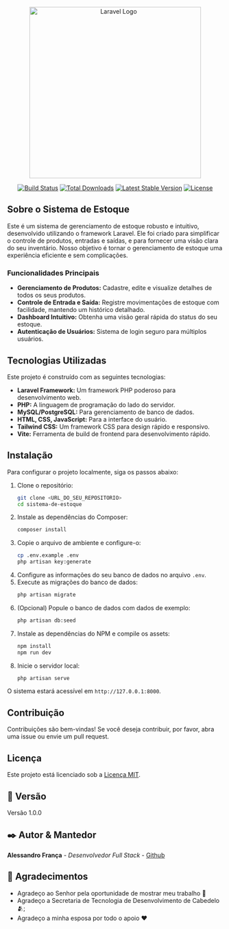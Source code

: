 <p align="center"><a href="https://laravel.com" target="_blank"><img src="https://raw.githubusercontent.com/laravel/art/master/logo-lockup/5%20SVG/2%20CMYK/1%20Full%20Color/laravel-logolockup-cmyk-red.svg" width="400" alt="Laravel Logo"></a></p>

<p align="center">
<a href="https://github.com/laravel/framework/actions"><img src="https://github.com/laravel/framework/workflows/tests/badge.svg" alt="Build Status"></a>
<a href="https://packagist.org/packages/laravel/framework"><img src="https://img.shields.io/packagist/dt/laravel/framework" alt="Total Downloads"></a>
<a href="https://packagist.org/packages/laravel/framework"><img src="https://img.shields.io/packagist/v/laravel/framework" alt="Latest Stable Version"></a>
<a href="https://packagist.org/packages/laravel/framework"><img src="https://img.shields.io/packagist/l/laravel/framework" alt="License"></a>
</p>

## Sobre o Sistema de Estoque

Este é um sistema de gerenciamento de estoque robusto e intuitivo, desenvolvido utilizando o framework Laravel. Ele foi criado para simplificar o controle de produtos, entradas e saídas, e para fornecer uma visão clara do seu inventário. Nosso objetivo é tornar o gerenciamento de estoque uma experiência eficiente e sem complicações.

### Funcionalidades Principais

- **Gerenciamento de Produtos:** Cadastre, edite e visualize detalhes de todos os seus produtos.
- **Controle de Entrada e Saída:** Registre movimentações de estoque com facilidade, mantendo um histórico detalhado.
- **Dashboard Intuitivo:** Obtenha uma visão geral rápida do status do seu estoque.
- **Autenticação de Usuários:** Sistema de login seguro para múltiplos usuários.

## Tecnologias Utilizadas

Este projeto é construído com as seguintes tecnologias:

- **Laravel Framework:** Um framework PHP poderoso para desenvolvimento web.
- **PHP:** A linguagem de programação do lado do servidor.
- **MySQL/PostgreSQL:** Para gerenciamento de banco de dados.
- **HTML, CSS, JavaScript:** Para a interface do usuário.
- **Tailwind CSS:** Um framework CSS para design rápido e responsivo.
- **Vite:** Ferramenta de build de frontend para desenvolvimento rápido.

## Instalação

Para configurar o projeto localmente, siga os passos abaixo:

1. Clone o repositório:
   ```bash
   git clone <URL_DO_SEU_REPOSITORIO>
   cd sistema-de-estoque
   ```
2. Instale as dependências do Composer:
   ```bash
   composer install
   ```
3. Copie o arquivo de ambiente e configure-o:
   ```bash
   cp .env.example .env
   php artisan key:generate
   ```
4. Configure as informações do seu banco de dados no arquivo `.env`.
5. Execute as migrações do banco de dados:
   ```bash
   php artisan migrate
   ```
6. (Opcional) Popule o banco de dados com dados de exemplo:
   ```bash
   php artisan db:seed
   ```
7. Instale as dependências do NPM e compile os assets:
   ```bash
   npm install
   npm run dev
   ```
8. Inicie o servidor local:
   ```bash
   php artisan serve
   ```

O sistema estará acessível em `http://127.0.0.1:8000`.

## Contribuição

Contribuições são bem-vindas! Se você deseja contribuir, por favor, abra uma issue ou envie um pull request.

## Licença

Este projeto está licenciado sob a [Licença MIT](https://opensource.org/licenses/MIT).

## 📌 Versão

Versão 1.0.0

## ✒️ Autor & Mantedor

**Alessandro França** - *Desenvolvedor Full Stack* - [Github](https://github.com/Alessandro-Franca01)

## 🎁 Agradecimentos
* Agradeço ao Senhor pela oportunidade de mostrar meu trabalho 🙏
* Agradeço a Secretaria de Tecnologia de Desenvolvimento de Cabedelo 🫂;
* Agradeço a minha esposa por todo o apoio ❤️

